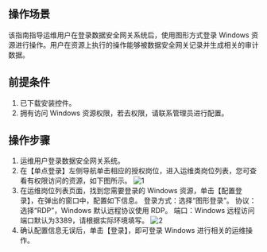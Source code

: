 ## 操作场景
该指南指导运维用户在登录数据安全网关系统后，使用图形方式登录 Windows 资源进行操作。用户在资源上执行的操作能够被数据安全网关记录并生成相关的审计数据。

## 前提条件
1. 已下载安装控件。
2. 拥有访问 Windows 资源权限，若去权限，请联系管理员进行配置。


## 操作步骤

1. 运维用户登录数据安全网关系统。
2. 在【单点登录】左侧导航单击相应的授权岗位，进入运维类岗位列表，您可查看有权限访问的资源，如下图所示。
![1](https://main.qcloudimg.com/raw/2056b1eabe9700caa4ba2aee23eb4bea.png)
3. 在运维岗位列表页面，找到您需要登录的 Windows 资源，单击【配置登录】，在弹出的窗口中，配置如下信息。
登录方式：选择“图形登录”。
协议：选择“RDP”，Windows 默认远程协议使用 RDP。
端口：Windows 远程访问端口默认为3389，请根据实际环境填写。
![2](https://main.qcloudimg.com/raw/327948b0ccc5ef2e2324c20091e53f4b.png)
4. 确认配置信息无误后，单击【登录】，即可登录 Windows 进行相关的运维操作。
